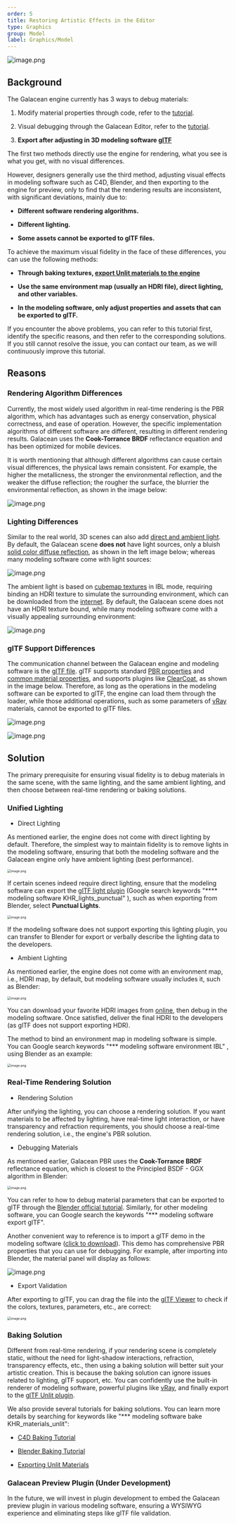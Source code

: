 ```yaml
---
order: 5
title: Restoring Artistic Effects in the Editor
type: Graphics
group: Model
label: Graphics/Model
---
```


![image.png](https://gw.alipayobjects.com/zos/OasisHub/5dd84590-7c37-4156-bb1a-498207880c75/1635493348596-92184a82-6aaa-4ab8-95e5-2d88762df213.png)

## Background

The Galacean engine currently has 3 ways to debug materials:

1. Modify material properties through code, refer to the [tutorial](/en/docs/graphics-material).

2. Visual debugging through the Galacean Editor, refer to the [tutorial](/en/docs/graphics-material).

3. **Export after adjusting in 3D modeling software [glTF](/en/docs/graphics-model-glTF)**

The first two methods directly use the engine for rendering, what you see is what you get, with no visual differences.

However, designers generally use the third method, adjusting visual effects in modeling software such as C4D, Blender, and then exporting to the engine for preview, only to find that the rendering results are inconsistent, with significant deviations, mainly due to:

- **Different software rendering algorithms.**

- **Different lighting.**

- **Some assets cannot be exported to glTF files.**

To achieve the maximum visual fidelity in the face of these differences, you can use the following methods:

- **Through baking textures, [export Unlit materials to the engine](/en/docs/graphics-material-Unlit)**

- **Use the same environment map (usually an HDRI file), direct lighting, and other variables.**

- **In the modeling software, only adjust properties and assets that can be exported to glTF.**

If you encounter the above problems, you can refer to this tutorial first, identify the specific reasons, and then refer to the corresponding solutions. If you still cannot resolve the issue, you can contact our team, as we will continuously improve this tutorial.

## Reasons

### Rendering Algorithm Differences

Currently, the most widely used algorithm in real-time rendering is the PBR algorithm, which has advantages such as energy conservation, physical correctness, and ease of operation. However, the specific implementation algorithms of different software are different, resulting in different rendering results. Galacean uses the **Cook-Torrance BRDF** reflectance equation and has been optimized for mobile devices.

It is worth mentioning that although different algorithms can cause certain visual differences, the physical laws remain consistent. For example, the higher the metallicness, the stronger the environmental reflection, and the weaker the diffuse reflection; the rougher the surface, the blurrier the environmental reflection, as shown in the image below:

![image.png](https://gw.alipayobjects.com/zos/OasisHub/ddfe44e2-c9ab-4692-b62f-b43b8965ee4c/1635432936926-b26c9652-6d95-4160-9743-b954025dfe32.png)

### Lighting Differences

Similar to the real world, 3D scenes can also add [direct and ambient light](/en/docs/graphics-light). By default, the Galacean scene **does not** have light sources, only a bluish [solid color diffuse reflection](/apis/core/#AmbientLight-diffuseSolidColor), as shown in the left image below; whereas many modeling software come with light sources:

![image.png](https://gw.alipayobjects.com/zos/OasisHub/391e9bd9-945d-474d-b3fb-8cb0490e2b6f/1635434650361-60d7f40f-9f22-4e48-8865-141415d638f9.png)

The ambient light is based on [cubemap textures](/en/docs/graphics-texture-cube) in IBL mode, requiring binding an HDRI texture to simulate the surrounding environment, which can be downloaded from the [internet](https://polyhaven.com/hdris). By default, the Galacean scene does not have an HDRI texture bound, while many modeling software come with a visually appealing surrounding environment:

![image.png](https://gw.alipayobjects.com/zos/OasisHub/61c2287b-0793-4763-a5f5-70567fcdf106/1635477315862-08b0c680-029b-400b-8600-1d8cf7a20c60.png)

### glTF Support Differences

The communication channel between the Galacean engine and modeling software is the [glTF file](/en/docs/graphics-model-glTF). glTF supports standard [PBR properties](https://www.khronos.org/registry/glTF/specs/2.0/glTF-2.0.html#reference-material-pbrmetallicroughness) and [common material properties](https://www.khronos.org/registry/glTF/specs/2.0/glTF-2.0.html#reference-material), and supports plugins like [ClearCoat](https://github.com/KhronosGroup/glTF/tree/main/extensions/2.0/Khronos/KHR_materials_clearcoat), as shown in the image below. Therefore, as long as the operations in the modeling software can be exported to glTF, the engine can load them through the loader, while those additional operations, such as some parameters of [vRay](https://www.chaosgroup.com/cn/vray/3ds-max) materials, cannot be exported to glTF files.


![image.png](https://gw.alipayobjects.com/zos/OasisHub/2010b748-ab8b-4e46-8b15-3aee4daa71f9/1635434775734-f8454efe-d268-4f80-87ab-40f1cddf96ea.png)

![image.png](https://gw.alipayobjects.com/zos/OasisHub/acd35018-dc09-404b-a735-85a981384df1/1635434736607-cc408f27-a7d7-4a30-a7ea-e083f209d2c9.png)

## Solution

The primary prerequisite for ensuring visual fidelity is to debug materials in the same scene, with the same lighting, and the same ambient lighting, and then choose between real-time rendering or baking solutions.

### Unified Lighting

- Direct Lighting

As mentioned earlier, the engine does not come with direct lighting by default. Therefore, the simplest way to maintain fidelity is to remove lights in the modeling software, ensuring that both the modeling software and the Galacean engine only have ambient lighting (best performance).

<img src="https://gw.alipayobjects.com/zos/OasisHub/dc228a19-8ca7-4ffa-ae0f-6634d0aad373/1635493208445-f1a4f6ac-28bf-4e22-8067-552ad88411b6.png" alt="image.png" style="zoom:50%;" />

If certain scenes indeed require direct lighting, ensure that the modeling software can export the [glTF light plugin](https://github.com/KhronosGroup/glTF/tree/main/extensions/2.0/Khronos/KHR_lights_punctual) (Google search keywords "\***\* modeling software KHR_lights_punctual" ), such as when exporting from Blender, select **Punctual Lights**.

<img src="https://gw.alipayobjects.com/zos/OasisHub/63a252d3-7f24-4b58-bfcd-45201c479b3c/1635494985124-29f86a28-2793-435a-8230-c9fea61bb60d.png" alt="image.png" style="zoom:50%;" />

If the modeling software does not support exporting this lighting plugin, you can transfer to Blender for export or verbally describe the lighting data to the developers.

- Ambient Lighting

As mentioned earlier, the engine does not come with an environment map, i.e., HDRI map, by default, but modeling software usually includes it, such as Blender:

<img src="https://gw.alipayobjects.com/zos/OasisHub/f1683b34-c991-490f-835a-918693debbdf/1635495607766-f7f7deea-656a-4f7b-90cd-1ebf2364f6a7.png" alt="image.png" style="zoom:50%;" />

You can download your favorite HDRI images from [online](https://polyhaven.com/hdris), then debug in the modeling software. Once satisfied, deliver the final HDRI to the developers (as glTF does not support exporting HDR).

The method to bind an environment map in modeling software is simple. You can Google search keywords "\*\*\* modeling software environment IBL" , using Blender as an example:

<img src="https://gw.alipayobjects.com/zos/OasisHub/52e54319-7c7f-42a5-bf16-e7bca854734c/1635496231128-2b912395-f1eb-48cd-b5e9-323cb28c8c49.png" alt="image.png" style="zoom:50%;" />

### Real-Time Rendering Solution

- Rendering Solution

After unifying the lighting, you can choose a rendering solution. If you want materials to be affected by lighting, have real-time light interaction, or have transparency and refraction requirements, you should choose a real-time rendering solution, i.e., the engine's PBR solution.

- Debugging Materials

As mentioned earlier, Galacean PBR uses the **Cook-Torrance BRDF** reflectance equation, which is closest to the Principled BSDF - GGX algorithm in Blender:

<img src="https://gw.alipayobjects.com/zos/OasisHub/623b429e-b731-4c00-85ab-fd2cd270e695/1635496608900-f47ae7b7-e917-475a-9b24-74a91d485e8e.png" alt="image.png" style="zoom:50%;" />

You can refer to how to debug material parameters that can be exported to glTF through the [Blender official tutorial](https://docs.blender.org/manual/en/2.80/addons/io_scene_gltf2.html#). Similarly, for other modeling software, you can Google search the keywords "\*\*\* modeling software export glTF".

Another convenient way to reference is to import a glTF demo in the modeling software ([click to download](https://gw.alipayobjects.com/os/bmw-prod/85faf9f8-8030-45b2-8ba3-09a61b3db0c3.glb)). This demo has comprehensive PBR properties that you can use for debugging. For example, after importing into Blender, the material panel will display as follows:

![image.png](https://gw.alipayobjects.com/zos/OasisHub/6643f12a-6226-490f-b853-f962a38cb09b/1635499476109-753aae7a-5ffa-4d52-ace1-4eaaef81919f.png)

- Export Validation

After exporting to glTF, you can drag the file into the [glTF Viewer](https://galacean.antgroup.com/#/gltf-viewer) to check if the colors, textures, parameters, etc., are correct:

<img src="https://gw.alipayobjects.com/zos/OasisHub/a76d35e6-e222-4877-89a4-c44a117a1284/1635499678001-f7df3dc2-2219-4516-887b-fc5d51dc3521.png" alt="image.png" style="zoom:50%;" />

### Baking Solution

Different from real-time rendering, if your rendering scene is completely static, without the need for light-shadow interactions, refraction, transparency effects, etc., then using a baking solution will better suit your artistic creation. This is because the baking solution can ignore issues related to lighting, glTF support, etc. You can confidently use the built-in renderer of modeling software, powerful plugins like [vRay](https://www.chaosgroup.com/cn/vray/3ds-max), and finally export to the [glTF Unlit plugin](https://github.com/KhronosGroup/glTF/tree/main/extensions/2.0/Khronos/KHR_materials_unlit).

We also provide several tutorials for baking solutions. You can learn more details by searching for keywords like "\*\*\* modeling software bake KHR_materials_unlit":

- [C4D Baking Tutorial](/en/docs/art-bake-c4d)

- [Blender Baking Tutorial](/en/docs/art-bake-blender)

- [Exporting Unlit Materials](/en/docs/graphics-material-Unlit)

### Galacean Preview Plugin (Under Development)

In the future, we will invest in plugin development to embed the Galacean preview plugin in various modeling software, ensuring a WYSIWYG experience and eliminating steps like glTF file validation.
